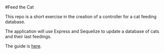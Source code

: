 #Feed the Cat

This repo is a short exercise in the creation of a controller for a cat feeding database.

The application will use Express and Sequelize to update a database of cats and their last feedings.

The guide is [here](https://hackmd.io/k9O1pQE0TuOVN4lcgpAlYQ?view).